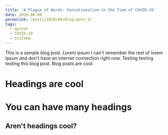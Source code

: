 ```yaml
---
title: 'A Plague of Words: Sensationalism in the Time of COVID-19'
date: 2020-06-08
permalink: /posts/2020/06/blog-post-1/
tags:
  - opinon
  - COVID-19
  - SciComm
---
```


This is a sample blog post. Lorem ipsum I can't remember the rest of lorem ipsum and don't have an internet connection right now. Testing testing testing this blog post. Blog posts are cool.

Headings are cool
======

You can have many headings
======

Aren't headings cool?
------
